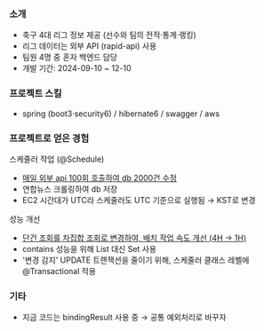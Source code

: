 ### 소개
<ul>
  <li>축구 4대 리그 정보 제공 (선수와 팀의 전적·통계·랭킹)</li>
  <li>리그 데이터는 외부 API (rapid-api) 사용</li>
  <li>팀원 4명 중 혼자 백엔드 담당</li>
  <li>개발 기간: 2024-09-10 ~ 12-10</li>
</ul>

### 프로젝트 스킬
<ul>
  <li>spring (boot3·security6) / hibernate6 / swagger / aws</li>
</ul>

### 프로젝트로 얻은 경험
스케줄러 작업 (@Schedule)
<ul>
  <li>
    <a href="https://github.com/kimtaehyun304/sost-api/blob/a7de49b8869b961db8d5696ae44aeb2a40a59ddc/src/main/java/com/daelim/sfa/ScheduledTasks.java#L104">
      매일 외부 api 100회 호출하여 db 2000건 수정
    </a>
  </li>
  <li>연합뉴스 크롤링하여 db 저장</li>
  <li>EC2 시간대가 UTC라 스케줄러도 UTC 기준으로 실행됨 → KST로 변경</li>
</ul>

성능 개선
<ul>
   <li>
     <a href="https://github.com/kimtaehyun304/sost-api/blob/5acbcb8163d1c741e482bd000a243c54318e63af/src/main/java/com/daelim/sfa/InitDb.java#L499">
        단건 조회를 차집합 조회로 변경하여, 배치 작업 속도 개선 (4H → 1H)
     </a>
   </li>
  <li>contains 성능을 위해 List 대신 Set 사용</li>
  <li>'변경 감지' UPDATE 트랜잭션을 줄이기 위해, 스케줄러 클래스 레벨에 @Transactional 적용</li>
</ul>

    
### 기타
<ul>
  <li>지금 코드는 bindingResult 사용 중 → 공통 예외처리로 바꾸자</li>
</ul>





